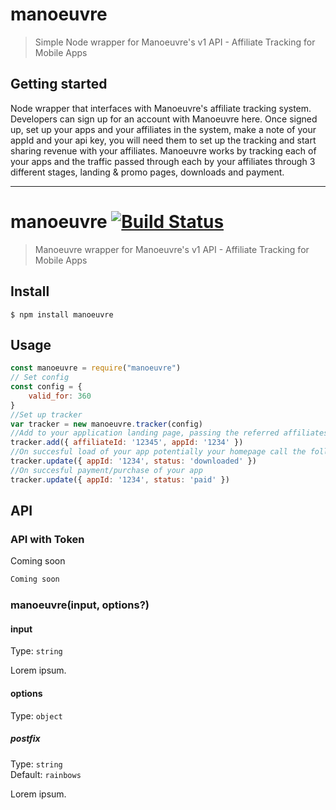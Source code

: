 # manoeuvre

> Simple Node wrapper for Manoeuvre's v1 API - Affiliate Tracking for Mobile Apps

## Getting started

Node wrapper that interfaces with Manoeuvre's affiliate tracking system. Developers can sign up for an account with Manoeuvre here. Once signed up, set up your apps and your affiliates in the system, make a note of your appId and your api key, you will need them to set up the tracking and start sharing revenue with your affiliates. Manoeuvre works by tracking each of your apps and the traffic passed through each by your affiliates through 3 different stages, landing & promo pages, downloads and payment.


---

# manoeuvre [![Build Status](https://travis-ci.com/AppBroker/manoeuvre.svg?branch=master)](https://travis-ci.com/AppBroker/manoeuvre)

> Manoeuvre wrapper for Manoeuvre's v1 API - Affiliate Tracking for Mobile Apps

## Install

```
$ npm install manoeuvre
```

## Usage

```js
const manoeuvre = require("manoeuvre")
// Set config
const config = {
	valid_for: 360
}
//Set up tracker
var tracker = new manoeuvre.tracker(config)
//Add to your application landing page, passing the referred affiliates ID, and your unique app ID, leave the rest to us.
tracker.add({ affiliateId: '12345', appId: '1234' })
//On succesful load of your app potentially your homepage call the following
tracker.update({ appId: '1234', status: 'downloaded' })
//On succesful payment/purchase of your app
tracker.update({ appId: '1234', status: 'paid' })
```

## API

### API with Token

Coming soon

```js
Coming soon
```

### manoeuvre(input, options?)

#### input

Type: `string`

Lorem ipsum.

#### options

Type: `object`

##### postfix

Type: `string`\
Default: `rainbows`

Lorem ipsum.
